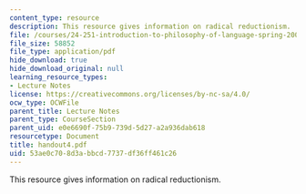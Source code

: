 ```yaml
---
content_type: resource
description: This resource gives information on radical reductionism.
file: /courses/24-251-introduction-to-philosophy-of-language-spring-2005/53ae0c708d3abbcd7737df36ff461c26_handout4.pdf
file_size: 58852
file_type: application/pdf
hide_download: true
hide_download_original: null
learning_resource_types:
- Lecture Notes
license: https://creativecommons.org/licenses/by-nc-sa/4.0/
ocw_type: OCWFile
parent_title: Lecture Notes
parent_type: CourseSection
parent_uid: e0e6690f-75b9-739d-5d27-a2a936dab618
resourcetype: Document
title: handout4.pdf
uid: 53ae0c70-8d3a-bbcd-7737-df36ff461c26
---
```

This resource gives information on radical reductionism.